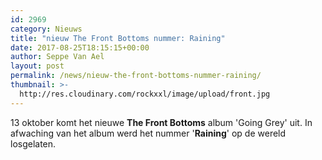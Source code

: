 ```yaml
---
id: 2969
category: Nieuws
title: "nieuw The Front Bottoms nummer: Raining"
date: 2017-08-25T18:15:15+00:00
author: Seppe Van Ael
layout: post
permalink: /news/nieuw-the-front-bottoms-nummer-raining/
thumbnail: >-
  http://res.cloudinary.com/rockxxl/image/upload/front.jpg
---
```

13 oktober komt het nieuwe **The Front Bottoms** album 'Going Grey' uit. In afwaching van het album werd het nummer '**Raining**' op de wereld losgelaten.
